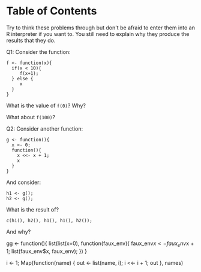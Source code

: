 
# Table of Contents



Try to think these problems through but don't be afraid to enter them
into an R interpreter if you want to. You still need to explain why
they produce the results that they do.

Q1: Consider the function:

    f <- function(x){
      if(x < 10){
         f(x+1);
      } else {
         x
      }
    }

What is the value of `f(0)`? Why?

What about `f(100)`?

Q2: Consider another function:

    g <- function(){
      x <- 0;
      function(){
        x <<- x + 1;
        x
      }
    }

And consider:

    h1 <- g();
    h2 <- g();

What is the result of?

    c(h1(), h2(), h1(), h1(), h2());

And why?

gg <- function(){
    list(list(x=0), function(faux_env){
        faux_env$x <- faux_env$x + 1;
        list(faux_env$x, faux_env);
    })
}

i <- 1;
Map(function(name) { 
 out <- list(name, i); 
 i <<- i + 1; 
 out 
 }, names)
